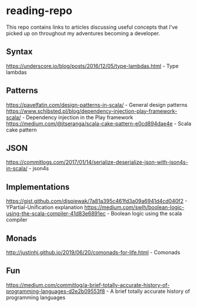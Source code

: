 # reading-repo
This repo contains links to articles discussing useful concepts that I've picked up on throughout my adventures becoming a developer.

## Syntax
https://underscore.io/blog/posts/2016/12/05/type-lambdas.html - Type lambdas

## Patterns
https://pavelfatin.com/design-patterns-in-scala/ - General design patterns
https://www.schibsted.pl/blog/dependency-injection-play-framework-scala/ - Dependency injection in the Play framework
https://medium.com/@itseranga/scala-cake-pattern-e0cd894dae4e - Scala cake pattern

## JSON
https://commitlogs.com/2017/01/14/serialize-deserialize-json-with-json4s-in-scala/ - json4s

## Implementations
https://gist.github.com/djspiewak/7a81a395c461fd3a09a6941d4cd040f2 - YPartial-Unification explanation
https://medium.com/swlh/boolean-logic-using-the-scala-compiler-41d83e6891ec - Boolean logic using the scala compiler

## Monads
http://justinhj.github.io/2019/06/20/comonads-for-life.html - Comonads

## Fun
https://medium.com/commitlog/a-brief-totally-accurate-history-of-programming-languages-d2e2b09553f8 - A brief totally accurate history of programming languages